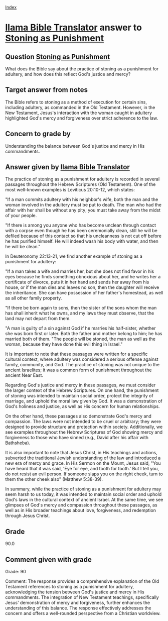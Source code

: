 
[Index](../../index.md)
# [llama Bible Translator](../../answering_models/llama_Bible_Translator.md) answer to [Stoning as Punishment](../../questions/Stoning_as_Punishment.md)

## Question [Stoning as Punishment](../../questions/Stoning_as_Punishment.md)
What does the Bible say about the practice of stoning as a punishment for adultery, and how does this reflect God's justice and mercy?

## Target answer from notes
The Bible refers to stoning as a method of execution for certain sins, including adultery, as commanded in the Old Testament. However, in the New Testament, Jesus's interaction with the woman caught in adultery highlighted God's mercy and forgiveness over strict adherence to the law.

## Concern to grade by
Understanding the balance between God's justice and mercy in His commandments.

## Answer given by [llama Bible Translator](../../answering_models/llama_Bible_Translator.md)
The practice of stoning as a punishment for adultery is recorded in several passages throughout the Hebrew Scriptures (Old Testament). One of the most well-known examples is Leviticus 20:10-12, which states:

"If a man commits adultery with his neighbor's wife, both the man and the woman involved in the adultery must be put to death. The man who had the affair with her shall be without any pity; you must take away from the midst of your people.

"If there is among you anyone who has become unclean through contact with a corpse even though he has been ceremonially clean, still he will be defiled because of this contact so that his uncleanness is not cut off before he has purified himself. He will indeed wash his body with water, and then he will be clean."

In Deuteronomy 22:13-21, we find another example of stoning as a punishment for adultery:

"If a man takes a wife and marries her, but she does not find favor in his eyes because he finds something obnoxious about her, and he writes her a certificate of divorce, puts it in her hand and sends her away from his house, or if the man dies and leaves no son, then the daughter will receive the inheritance. She can have possession of her father's homestead, as well as all other family property.

"If there be born again to sons, then the sister of the sons whom the man has shall inherit what he owns, and my laws they must observe, that the land may not depart from them.

"A man is guilty of a sin against God if he marries his half-sister, whether she was born first or later. Both the father and mother belong to him; he has married both of them.
"The people will be stoned, the man as well as the woman, because they have done this evil thing in Israel."

It is important to note that these passages were written for a specific cultural context, where adultery was considered a serious offense against family, community, and God. The practice of stoning was not unique to the ancient Israelites; it was a common form of punishment throughout the ancient Near East.

Regarding God's justice and mercy in these passages, we must consider the larger context of the Hebrew Scriptures. On one hand, the punishment of stoning was intended to maintain social order, protect the integrity of marriage, and uphold the moral law given by God. It was a demonstration of God's holiness and justice, as well as His concern for human relationships.

On the other hand, these passages also demonstrate God's mercy and compassion. The laws were not intended to be cruel or arbitrary; they were designed to provide structure and protection within society. Additionally, we see examples throughout the Hebrew Scriptures of God showing mercy and forgiveness to those who have sinned (e.g., David after his affair with Bathsheba).

It is also important to note that Jesus Christ, in His teachings and actions, subverted the traditional Jewish understanding of the law and introduced a new era of mercy and grace. In His Sermon on the Mount, Jesus said, "You have heard that it was said, 'Eye for eye, and tooth for tooth.' But I tell you, do not resist an evil person. If someone slaps you on the right cheek, turn to them the other cheek also" (Matthew 5:38-39).

In summary, while the practice of stoning as a punishment for adultery may seem harsh to us today, it was intended to maintain social order and uphold God's laws in the cultural context of ancient Israel. At the same time, we see glimpses of God's mercy and compassion throughout these passages, as well as in His broader teachings about love, forgiveness, and redemption through Jesus Christ.

## Grade
90.0

## Comment given with grade
Grade: 90

Comment: The response provides a comprehensive explanation of the Old Testament references to stoning as a punishment for adultery, acknowledging the tension between God's justice and mercy in His commandments. The integration of New Testament teachings, specifically Jesus' demonstration of mercy and forgiveness, further enhances the understanding of this balance. The response effectively addresses the concern and offers a well-rounded perspective from a Christian worldview.

